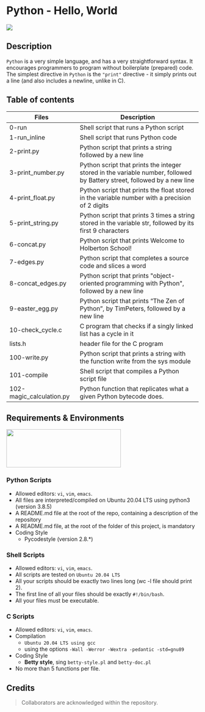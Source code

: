 # Python - Hello, World
<img src="https://s3.amazonaws.com/intranet-projects-files/holbertonschool-higher-level_programming+/231/48a9fdbd67c84a328a9df9ec8d93b9ac2458ac37721d7d53e51a27fb2bdc5263.jpg" width="" height="" />

## Description
`Python` is a very simple language, and has a very straightforward syntax. It encourages programmers to program without boilerplate (prepared) code. The simplest directive in `Python` is the `"print"` directive - it simply prints out a line (and also includes a newline, unlike in C).

## Table of contents
| Files | Description |
| --- | --- |
| 0-run | Shell script that runs a Python script |
| 1-run_inline	| Shell script that runs Python code |
| 2-print.py	| Python script that prints a string followed by a new line |
| 3-print_number.py	| Python script that prints the integer stored in the variable number, followed by Battery street, followed by a new line |
| 4-print_float.py	| Python script that prints the float stored in the variable number with a precision of 2 digits |
| 5-print_string.py	| Python script that prints 3 times a string stored in the variable str, followed by its first 9 characters |
| 6-concat.py	| Python script that prints Welcome to Holberton School! |
| 7-edges.py	| Python script that completes a source code and slices a word |
| 8-concat_edges.py	| Python script that prints "object-oriented programming with Python", followed by a new line |
| 9-easter_egg.py	| Python script that prints “The Zen of Python”, by TimPeters, followed by a new line |
| 10-check_cycle.c	| C program that checks if a singly linked list has a cycle in it |
| lists.h	| header file for the C program
| 100-write.py	| Python script that prints a string with the function write from the sys module |
| 101-compile	| Shell script that compiles a Python script file |
| 102-magic_calculation.py	| Python function that replicates what a given Python bytecode does. |

## Requirements & Environments
<img src="https://alx-apply.hbtn.io/brand_alx/share_image_2019.jpg" width="300" height="100" />

### Python Scripts
- Allowed editors: `vi`, `vim`, `emacs`.
- All files are interpreted/compiled on Ubuntu 20.04 LTS using python3 (version 3.8.5)
- A README.md file at the root of the repo, containing a description of the repository
- A README.md file, at the root of the folder of this project, is mandatory
- Coding Style
  - Pycodestyle (version 2.8.*)
  
### Shell Scripts
  - Allowed editors: `vi`, `vim`, `emacs`.
  - All scripts are tested on `Ubuntu 20.04 LTS`
  - All your scripts should be exactly two lines long (wc -l file should print 2).
  - The first line of all your files should be exactly `#!/bin/bash`.
  - All your files must be executable.
  
### C Scripts
 - Allowed editors: `vi`, `vim`, `emacs`.
 - Compilation
   - `Ubuntu 20.04 LTS using gcc`
   - using the options `-Wall -Werror -Wextra -pedantic -std=gnu89`
 - Coding Style
   - **Betty style**, sing `betty-style.pl` and `betty-doc.pl`
 - No more than 5 functions per file.
 
## Credits
> Collaborators are acknowledged within the repository.
